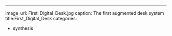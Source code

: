 ---
image_url: First_Digital_Desk.jpg
caption: The first augmented desk system
title:First_Digital_Desk
categories:
  - synthesis
 

